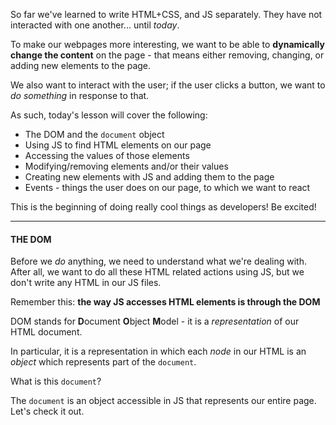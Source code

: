 So far we've learned to write HTML+CSS, and JS separately. They have not interacted with one another... until _today_.

  

To make our webpages more interesting, we want to be able to **dynamically change the content** on the page - that means either removing, changing, or adding new elements to the page.

  

We also want to interact with the user; if the user clicks a button, we want to _do something_ in response to that.

  

As such, today's lesson will cover the following:

  

-   The DOM and the `document` object
-   Using JS to find HTML elements on our page
-   Accessing the values of those elements
-   Modifying/removing elements and/or their values
-   Creating new elements with JS and adding them to the page
-   Events - things the user does on our page, to which we want to react

  

This is the beginning of doing really cool things as developers! Be excited!

  

----------

  

#### **THE DOM**

  

Before we _do_ anything, we need to understand what we're dealing with. After all, we want to do all these HTML related actions using JS, but we don't write any HTML in our JS files.

  

Remember this: **the way JS accesses HTML elements is through the DOM**

  

DOM stands for **D**ocument **O**bject **M**odel - it is a _representation_ of our HTML document.

  

In particular, it is a representation in which each _node_ in our HTML is an _object_ which represents part of the `document`.

  

What is this `document`?

  

The `document` is an object accessible in JS that represents our entire page. Let's check it out.
